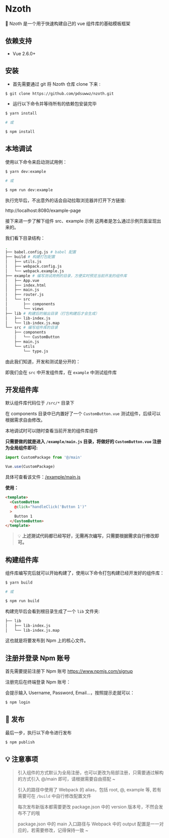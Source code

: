 # Nzoth

🦑 Nzoth 是一个用于快速构建自己的 vue 组件库的基础模板框架

## 依赖支持

* Vue 2.6.0+

## 安装

* 首先需要通过 git 将 Nzoth 仓库 clone 下来 :

```bash
$ git clone https://github.com/pdsuwwz/nzoth.git
```

* 运行以下命令并等待所有的依赖包安装完毕

```bash
$ yarn install

# 或

$ npm install
```

## 本地调试

使用以下命令来启动测试用例：

```bash
$ yarn dev:example

# 或

$ npm run dev:example
```

执行完毕后，不出意外的话会自动拉取浏览器并打开下方链接: 

http://localhost:8080/example-page


接下来进一步了解下组件 src、example 示例 这两者是怎么通过示例页面呈现出来的。

我们看下目录结构：

```bash
.
├── babel.config.js # babel 配置
├── build # 构建打包配置
│   ├── utils.js
│   ├── webpack.config.js
│   └── webpack.example.js
├── example # 编写测试用例的目录，方便实时预览当前开发的组件库
│   ├── App.vue
│   ├── index.html
│   ├── main.js
│   ├── router.js
│   └── src
│       ├── components
│       └── views
├── lib # 构建后的输出目录（打包构建后才会生成）
│   ├── lib-index.js
│   └── lib-index.js.map
└── src # 编写组件库的目录
    ├── components
    │   └── CustomButton
    ├── main.js
    └── utils
        └── type.js
```

由此我们知道，开发和测试是分开的：

即我们会在 `src` 中开发组件库，在 `example` 中测试组件库

## 开发组件库

默认组件库代码位于 `/src/*` 目录下

在 components 目录中已内置好了一个 `CustomButton.vue` 测试组件，后续可以根据需求自由修改。

本地调试时可以随时查看当前开发的组件库组件


__只需要做的就是进入 `/example/main.js` 目录，将做好的 `CustomButton.vue` 注册为全局组件即可:__

```js
import CustomPackage from '@/main'

Vue.use(CustomPackage)
```

具体可查看该文件：[/example/main.js](https://github.com/pdsuwwz/nzoth/blob/1382f8d5092f9826d043263217bdce4b33b79483/example/main.js)


__使用：__

```html
<template>
  <CustomButton
    @click="handleClick('Button 1')"
  >
    Button 1
  </CustomButton>
</template>
```

> 💡 __上述测试代码都已经写好，无需再次编写，只需要根据需求自行修改即可。__


## 构建组件库

组件库编写完后就可以开始构建了，使用以下命令打包构建已经开发好的组件库：

```bash
$ yarn build

# 或

$ npm run build
```

构建完毕后会看到根目录生成了一个 `lib` 文件夹:

```bash
├── lib
│   ├── lib-index.js
│   └── lib-index.js.map
```

这也就是将要发布到 Npm 上的核心文件。

## 注册并登录 Npm 账号

首先需要提前注册下 Npm 账号 https://www.npmjs.com/signup

注册完后在终端登录 Npm 账号：

会提示输入 Username, Password, Email...，按照提示走就可以：

```bash
$ npm login
```

## 🚀 发布
最后一步，执行以下命令进行发布

```bash
$ npm publish
```

## 💡 注意事项

> 引入组件的方式默认为全局注册，也可以更改为局部注册，只需要通过解构的方式引入 @/main 即可，请根据需要自由搭配 ~
>
> 引入的路径中使用了 Webpack 的 alias，包括 root, @, example 等, 若有需要可在 `/build` 中自行修改配置文件
>
> 每次发布新版本都需要更改 package.json 中的 version 版本号，不然会发布不了的哦
>
> package.json 中的 main 入口路径与 Webpack 中的 output 配置是一一对应的，若需要修改，记得保持一致 ~